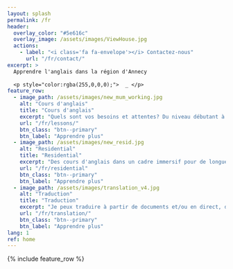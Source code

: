 ```yaml
---
layout: splash
permalink: /fr
header:
  overlay_color: "#5e616c"
  overlay_image: /assets/images/ViewHouse.jpg
  actions:
    - label: "<i class='fa fa-envelope'></i> Contactez-nous"
      url: "/fr/contact/"
excerpt: >
  Apprendre l'anglais dans la région d'Annecy
  
  <p style="color:rgba(255,0,0,0);">  _ </p>
feature_row:
  - image_path: /assets/images/new_mum_working.jpg
    alt: "Cours d'anglais"
    title: "Cours d'anglais"
    excerpt: "Quels sont vos besoins et attentes? Du niveau débutant à professionnel, jeune ou vieux, à notre domicile, à votre bureau ou à distance, je propose des cours d'anglais."
    url: "/fr/lessons/"
    btn_class: "btn--primary"
    btn_label: "Apprendre plus"
  - image_path: /assets/images/new_resid.jpg
    alt: "Residential"
    title: "Residential"
    excerpt: "Des cours d'anglais dans un cadre immersif pour de longue ou de courte durée pour tous les niveaux, ou pour les vacanciers, ou même juste pour une tasse de thé !"
    url: "/fr/residential"
    btn_class: "btn--primary"
    btn_label: "Apprendre plus"
  - image_path: /assets/images/translation_v4.jpg
    alt: "Traduction"
    title: "Traduction"
    excerpt: "Je peux traduire à partir de documents et/ou en direct, de/vers l'anglais et de/vers le français."
    url: "/fr/translation/"
    btn_class: "btn--primary"
    btn_label: "Apprendre plus"
lang: 1
ref: home 
---
```


{% include feature_row %}
